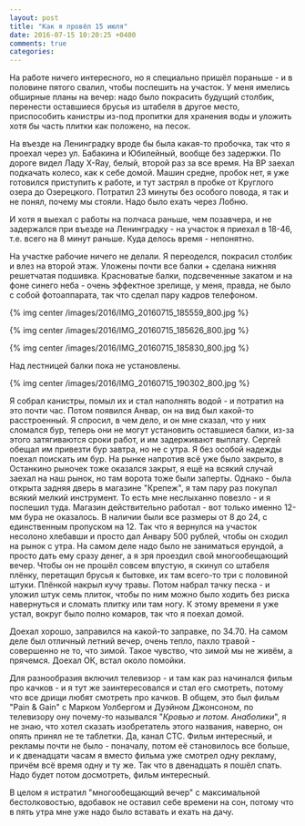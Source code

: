 ```yaml
---
layout: post
title: "Как я провёл 15 июля"
date: 2016-07-15 10:20:25 +0400
comments: true
categories: 
---
```

На работе ничего интересного, но я специально пришёл пораньше - и в половине пятого свалил, чтобы поспешить на участок. У меня имелись обширные планы на вечер: надо было покрасить будущий столбик, перенести оставшиеся брусья из штабеля в другое место, приспособить канистры из-под пропитки для хранения воды и уложить хотя бы часть плитки как положено, на песок.

На въезде на Ленинградку вроде бы была какая-то пробочка, так что я проехал через ул. Бабакина и Юбилейный, вообще без задержки. По дороге видел Ладу X-Ray, белый, второй раз за все время. На ВР заехал подкачать колесо, как к себе домой. Машин средне, пробок нет, я уже готовился приступить к работе, и тут застрял в пробке от Круглого озера до Озерецкого. Потратил 23 минуты без особого повода, я так и не понял, почему мы стояли. Надо было ехать через Лобню.

И хотя я выехал с работы на полчаса раньше, чем позавчера, и не задержался при въезде на Ленинградку - на участок я приехал в 18-46, т.е. всего на 8 минут раньше. Куда делось время - непонятно.

На участке рабочие ничего не делали. Я переоделся, покрасил столбик и влез на второй этаж. Уложены почти все балки + сделана нижняя решетчатая подшивка. Красноватые балки, подсвеченные закатом и на фоне синего неба - очень эффектное зрелище, у меня, правда, не было с собой фотоаппарата, так что сделал пару кадров телефоном.

{% img center /images/2016/IMG_20160715_185559_800.jpg %}

{% img center /images/2016/IMG_20160715_185626_800.jpg %}

{% img center /images/2016/IMG_20160715_185830_800.jpg %}

Над лестницей балки пока не установлены.

{% img center /images/2016/IMG_20160715_190302_800.jpg %}

Я собрал канистры, помыл их и стал наполнять водой - и потратил на это почти час. Потом появился Анвар, он на вид был какой-то расстроенный. Я спросил, в чем дело, и он мне сказал, что у них сломался бур, теперь они не могут установить оставшиеся балки, из-за этого затягиваются сроки работ, и им задерживают выплату. Сергей обещал им привезти бур завтра, но не с утра. Я без особой надежды поехал поискать им бур. На рынке напротив всё уже было закрыто, в Останкино рыночек тоже оказался закрыт, я ещё на всякий случай заехал на наш рынок, но там ворота тоже были заперты. Однако - была открыта задняя дверь в магазине "Крепеж", я там пару раз покупал всякий мелкий инструмент. То есть мне неслыханно повезло - и я поспешил туда. Магазин действительно работал - вот только именно 12-мм бура не оказалось. В наличии были все размеры от 8 до 24, с единственным пропуском на 12. Так что я вернулся на участок несолоно хлебавши и просто дал Анвару 500 рублей, чтобы он сходил на рынок с утра. На самом деле надо было не заниматься ерундой, а просто дать ему сразу денег, а я зря проездил свой многообещающий вечер. Чтобы он не прошёл совсем впустую, я скинул со штабеля плёнку, перетащил брусья к бытовке, их там всего-то три с половиной штуки. Плёнкой накрыл кучу травы. Потом набрал тачку песка - и уложил штук семь плиток, чтобы по ним можно было ходить без риска навернуться и сломать плитку или там ногу. К этому времени я уже устал, вокруг было полно комаров, так что я поехал домой. 

Доехал хорошо, заправился на какой-то заправке, по 34.70. На самом деле был отличный летний вечер, очень тепло, пахло травой - совершенно не то, что зимой. Такое чувство, что зимой мы не живём, а прячемся. Доехал ОК, встал около помойки.

Для разнообразия включил телевизор - и там как раз начинался фильм про качков - и я тут же заинтересовался и стал его смотреть, потому что все дрищи любят смотреть про качков. В общем, это был фильм "Pain & Gain" с Марком Уолбергом и Дуэйном Джонсоном, по телевизору ону почему-то назывался "*Кровью и потом. Анаболики*", я не знаю, что хотел сказать изобретатель этого названия, наверно, он опять принял не те таблетки. Да, канал СТС. Фильм интересный, и рекламы почти не было - поначалу, потом её становилось все больше, и к двенадцати часам я вместо фильма уже смотрел одну рекламу, причём всё время одну и ту же. Так что в двенадцать я пошёл спать. Надо будет потом досмотреть, фильм интересный.

В целом я истратил "многообещающий вечер" с максимальной бестолковостью, вдобавок не оставил себе времени на сон, потому что в пять утра мне уже надо было вставать и ехать на дачу.